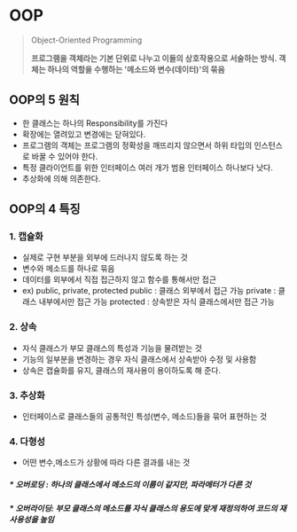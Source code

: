 # OOP

> Object-Oriented Programming
>
> **프로그램을 객체라는 기본 단위로 나누고 이들의 상호작용으로 서술하는 방식.
> 객체는 하나의 역할을 수행하는 '메소드와 변수(데이터)'의 묶음**

## OOP의 5 원칙

- 한 클래스는 하나의 Responsibility를 가진다
- 확장에는 열려있고 변경에는 닫혀있다.
- 프로그램의 객체는 프로그램의 정확성을 깨뜨리지 않으면서 하위 타입의 인스턴스로 바꿀 수 있어야 한다.
- 특정 클라이언트를 위한 인터페이스 여러 개가 범용 인터페이스 하나보다 낫다.
- 추상화에 의해 의존한다. 

## OOP의 4 특징

### 1. 캡슐화

- 실제로 구현 부분을 외부에 드러나지 않도록 하는 것
- 변수와 메소드를 하나로 묶음
- 데이터를 외부에서 직접 접근하지 않고 함수를 통해서만 접근
- ex) public, private, protected
  public : 클래스 외부에서 접근 가능
  private : 클래스 내부에서만 접근 가능
  protected : 상속받은 자식 클래스에서만 접근 가능

### 2. 상속

- 자식 클래스가 부모 클래스의 특성과 기능을 물려받는 것
- 기능의 일부분을 변경하는 경우 자식 클래스에서 상속받아 수정 및 사용함
- 상속은 캡슐화를 유지, 클래스의 재사용이 용이하도록 해 준다.

### 3. 추상화

- 인터페이스로 클래스들의 공통적인 특성(변수, 메소드)들을 묶어 표현하는 것

### 4. 다형성

- 어떤 변수,메소드가 상황에 따라 다른 결과를 내는 것

##### * 오버로딩 : 하나의 클래스에서 메소드의 이름이 같지만, 파라메터가 다른 것

##### * 오버라이딩: 부모 클래스의 메소드를 자식 클래스의 용도에 맞게 재정의하여 코드의 재사용성을 높임